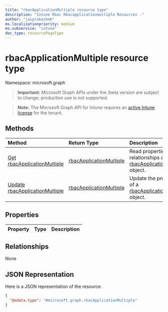 ```yaml
---
title: "rbacApplicationMultiple resource type"
description: "Intune Rbac Rbacapplicationmultiple Resources ."
author: "jaiprakashmb"
ms.localizationpriority: medium
ms.subservice: "intune"
doc_type: resourcePageType
---
```


# rbacApplicationMultiple resource type

Namespace: microsoft.graph
> **Important:** Microsoft Graph APIs under the /beta version are subject to change; production use is not supported.

> **Note:** The Microsoft Graph API for Intune requires an [active Intune license](https://go.microsoft.com/fwlink/?linkid=839381) for the tenant.




## Methods
|Method|Return Type|Description|
|:---|:---|:---|
|[Get rbacApplicationMultiple](../api/intune-rbac-rbacapplicationmultiple-get.md)|[rbacApplicationMultiple](../resources/intune-rbac-rbacapplicationmultiple.md)|Read properties and relationships of the [rbacApplicationMultiple](../resources/intune-rbac-rbacapplicationmultiple.md) object.|
|[Update rbacApplicationMultiple](../api/intune-rbac-rbacapplicationmultiple-update.md)|[rbacApplicationMultiple](../resources/intune-rbac-rbacapplicationmultiple.md)|Update the properties of a [rbacApplicationMultiple](../resources/intune-rbac-rbacapplicationmultiple.md) object.|

## Properties
|Property|Type|Description|
|:---|:---|:---|

## Relationships
None

## JSON Representation
Here is a JSON representation of the resource.
<!-- {
  "blockType": "resource",
  "keyProperty": "id",
  "@odata.type": "microsoft.graph.rbacApplicationMultiple"
}
-->
``` json
{
  "@odata.type": "#microsoft.graph.rbacApplicationMultiple"
}
```
